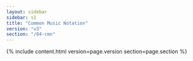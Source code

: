 ```yaml
---
layout: sidebar
sidebar: s1
title: "Common Music Notation"
version: "v3"
section: "/04-cmn"
---
```

{% include content.html version=page.version section=page.section %}